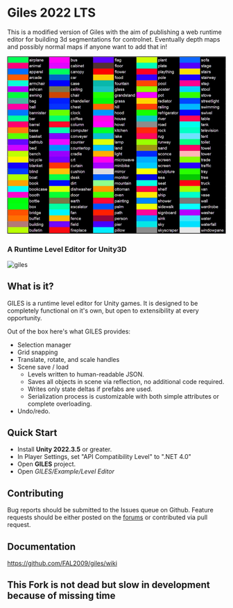 # Giles 2022 LTS

This is a modified version of Giles with the aim of publishing a web runtime editor for building 3d segmentations for controlnet. Eventually depth maps and possibly normal maps if anyone want to add that in!
 
![segmentation-colors-for-controlnet](docs/color150-segmentation-colors-for-controlnet-v0.webp)


### A Runtime Level Editor for Unity3D

![giles](giles.png)


## What is it?

GILES is a runtime level editor for Unity games.  It is designed to be completely functional on it's own, but open to extensibility at every opportunity.

Out of the box here's what GILES provides:

- Selection manager
- Grid snapping
- Translate, rotate, and scale handles
- Scene save / load
	- Levels written to human-readable JSON.
	- Saves all objects in scene via reflection, no additional code required.
	- Writes only state deltas if prefabs are used.
	- Serialization process is customizable with both simple attributes or complete overloading.
- Undo/redo.

## Quick Start

- Install **Unity 2022.3.5** or greater.
- In Player Settings, set "API Compatibility Level" to ".NET 4.0"
- Open **GILES** project.
- Open *GILES/Example/Level Editor*

## Contributing

Bug reports should be submitted to the Issues queue on Github.  Feature requests should be either posted on the [forums](http://www.protoolsforunity3d.com/forum/) or contributed via pull request.


## Documentation
https://github.com/FAL2009/giles/wiki

## This Fork is not dead but slow in development because of missing time
